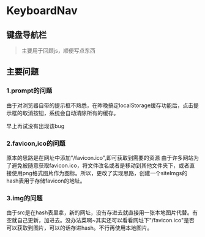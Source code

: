 # KeyboardNav
## 键盘导航栏
>主要用于回顾js，顺便写点东西
## 主要问题

### 1.prompt的问题

由于对浏览器自带的提示框不熟悉，在昨晚搞定localStorage缓存功能后，点击提示框的取消按钮，系统会自动清除所有的缓存。

早上再试没有出现该bug

### 2.favicon,ico的问题

原本的思路是在网址中添加"/favicon.ico",即可获取到需要的资源
由于许多网站为了避免被随意获取favicon.ico，将文件改名或者是移动到其他文件夹下，或者直接使用png格式图片作为图标。所以，更改了实现思路，创建一个siteImgs的hash表用于存储favicon的地址。

### 3.img的问题
由于src是在hash表里拿，新的网址，没有存进去就直接用一张本地图片代替。有空就自己更新，加进去。没办法菜啊~其实还可以看看网址下"/favicon.ico"是否可以获取到图片，可以的话存进hash。不行再使用本地图片。